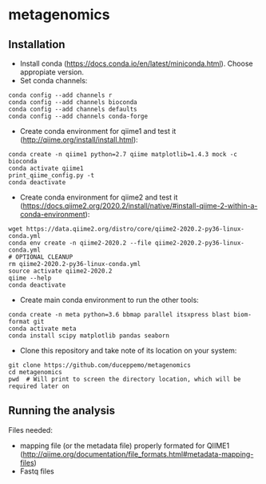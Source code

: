 # metagenomics

## Installation
* Install conda (https://docs.conda.io/en/latest/miniconda.html). Choose appropiate version.
* Set conda channels:
```
conda config --add channels r
conda config --add channels bioconda
conda config --add channels defaults
conda config --add channels conda-forge
```
* Create conda environment for qiime1 and test it (http://qiime.org/install/install.html):
```
conda create -n qiime1 python=2.7 qiime matplotlib=1.4.3 mock -c bioconda
conda activate qiime1
print_qiime_config.py -t
conda deactivate
```
* Create conda environment for qiime2 and test it (https://docs.qiime2.org/2020.2/install/native/#install-qiime-2-within-a-conda-environment):
```
wget https://data.qiime2.org/distro/core/qiime2-2020.2-py36-linux-conda.yml
conda env create -n qiime2-2020.2 --file qiime2-2020.2-py36-linux-conda.yml
# OPTIONAL CLEANUP
rm qiime2-2020.2-py36-linux-conda.yml
source activate qiime2-2020.2
qiime --help
conda deactivate
```
* Create main conda environment to run the other tools:
```
conda create -n meta python=3.6 bbmap parallel itsxpress blast biom-format git
conda activate meta
conda install scipy matplotlib pandas seaborn
```
* Clone this repository and take note of its location on your system:
```
git clone https://github.com/duceppemo/metagenomics
cd metagenomics
pwd  # Will print to screen the directory location, which will be required later on
```

## Running the analysis
Files needed:
* mapping file (or the metadata file) properly formated for QIIME1 (http://qiime.org/documentation/file_formats.html#metadata-mapping-files)
* Fastq files


